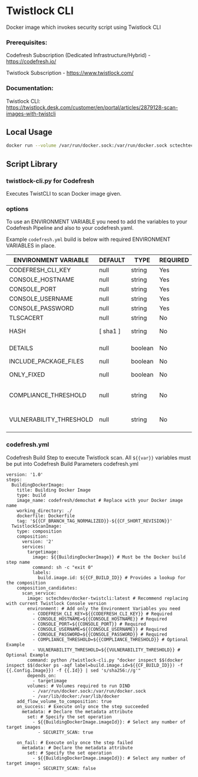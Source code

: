 # Twistlock CLI

Docker image which invokes security script using Twistlock CLI

### Prerequisites:

Codefresh Subscription (Dedicated Infrastructure/Hybrid) - https://codefresh.io/

Twistlock Subscription - https://www.twistlock.com/

### Documentation:

Twistlock CLI: https://twistlock.desk.com/customer/en/portal/articles/2879128-scan-images-with-twistcli

## Local Usage

``` sh
docker run --volume /var/run/docker.sock:/var/run/docker.sock sctechtech/docker-twistcli:latest twistcli images scan <Docker Image Name or ID> --address <Twistlock Console Address> --user <Twistlock Console User> --password '<Twistlock Console Password>' --include-files --include-package-files --details
```

## Script Library

### twistlock-cli.py for Codefresh

Executes TwistCLI to scan Docker image given.

### options

To use an ENVIRONMENT VARIABLE you need to add the variables to your Codefresh Pipeline and also to your codefresh.yaml.

Example `codefresh.yml` build is below with required ENVIRONMENT VARIABLES in place.

| ENVIRONMENT VARIABLE | DEFAULT | TYPE | REQUIRED | DESCRIPTION |
|----------------------------|----------|---------|----------|---------------------------------------------------------------------------------------------------------------------------------|
| CODEFRESH_CLI_KEY | null | string | Yes | https://g.codefresh.io/account/tokens |
| CONSOLE_HOSTNAME | null | string | Yes | hostname/ip |
| CONSOLE_PORT | null | string | Yes | port |
| CONSOLE_USERNAME | null | string | Yes | username |
| CONSOLE_PASSWORD | null | string | Yes | password |
| TLSCACERT | null | string | No | CA Cert if provided TLS will be used |
| HASH | [ sha1 ] | string | No | [ md5, sha1, sha256 ] hashing algorithm |
| DETAILS | null | boolean | No | prints an itemized list of each vulnerability found by the scanner |
| INCLUDE_PACKAGE_FILES | null | boolean | No | List all packages in the image. |
| ONLY_FIXED | null | boolean | No | reports just the vulnerabilites that have fixes available |
| COMPLIANCE_THRESHOLD | null | string | No | [ low, medium, high ] sets the the minimal severity compliance issue that returns a fail exit code |
| VULNERABILITY_THRESHOLD | null | string | No | [ low, medium, high, critical ] sets the minimal severity vulnerability that returns a fail exit code |

### codefresh.yml

Codefresh Build Step to execute Twistlock scan.
All `${{var}}` variables must be put into Codefresh Build Parameters
codefresh.yml
``` console
version: '1.0'
steps:
  BuildingDockerImage:
    title: Building Docker Image
    type: build
    image_name: codefresh/demochat # Replace with your Docker image name
    working_directory: ./
    dockerfile: Dockerfile
    tag: '${{CF_BRANCH_TAG_NORMALIZED}}-${{CF_SHORT_REVISION}}'
  TwistlockScanImage:
    type: composition
    composition:
      version: '2'
      services:
        targetimage:
          image: ${{BuildingDockerImage}} # Must be the Docker build step name
          command: sh -c "exit 0"
          labels:
            build.image.id: ${{CF_BUILD_ID}} # Provides a lookup for the composition
    composition_candidates:
      scan_service:
        image: sctechdev/docker-twistcli:latest # Recommend replacing with current Twistlock Console version
        environment: # Add only the Environment Variables you need
          - CODEFRESH_CLI_KEY=${{CODEFRESH_CLI_KEY}} # Required
          - CONSOLE_HOSTNAME=${{CONSOLE_HOSTNAME}} # Required
          - CONSOLE_PORT=${{CONSOLE_PORT}} # Required
          - CONSOLE_USERNAME=${{CONSOLE_USERNAME}} # Required
          - CONSOLE_PASSWORD=${{CONSOLE_PASSWORD}} # Required
          - COMPLIANCE_THRESHOLD=${{COMPLIANCE_THRESHOLD}} # Optional Example
          - VULNERABILITY_THRESHOLD=${{VULNERABILITY_THRESHOLD}} # Optional Example
        command: python /twistlock-cli.py "docker inspect $$(docker inspect $$(docker ps -aqf label=build.image.id=${{CF_BUILD_ID}}) -f {{.Config.Image}}) -f {{.Id}} | sed 's/sha256://g'"
        depends_on:
          - targetimage
        volumes: # Volumes required to run DIND
          - /var/run/docker.sock:/var/run/docker.sock
          - /var/lib/docker:/var/lib/docker
    add_flow_volume_to_composition: true
    on_success: # Execute only once the step succeeded
      metadata: # Declare the metadata attribute
        set: # Specify the set operation
          - ${{BuildingDockerImage.imageId}}: # Select any number of target images
            - SECURITY_SCAN: true

    on_fail: # Execute only once the step failed
      metadata: # Declare the metadata attribute
        set: # Specify the set operation
          - ${{BuildingDockerImage.imageId}}: # Select any number of target images
            - SECURITY_SCAN: false
```